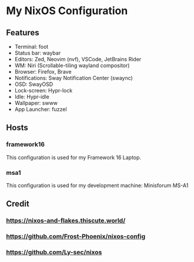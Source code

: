 # My NixOS Configuration

## Features

- Terminal: foot
- Status bar: waybar
- Editors: Zed, Neovim (nvf), VSCode, JetBrains Rider
- WM: Niri (Scrollable-tiling wayland compositor)
- Browser: Firefox, Brave
- Notifications: Sway Notification Center (swaync)
- OSD: SwayOSD
- Lock-screen: Hypr-lock
- Idle: Hypr-idle
- Wallpaper: swww
- App Launcher: fuzzel


## Hosts

### framework16

This configuration is used for my Framework 16 Laptop.

### msa1

This configuration is used for my development machine: Minisforum MS-A1

## Credit

### https://nixos-and-flakes.thiscute.world/

### https://github.com/Frost-Phoenix/nixos-config

### https://github.com/Ly-sec/nixos
